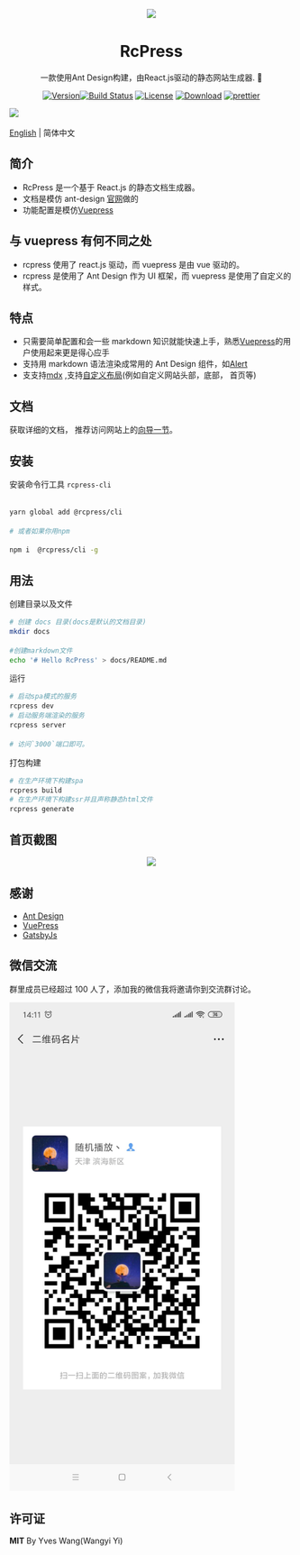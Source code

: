  <p align="center"><a href="https://www.yvescoding.com/rcpress/"><img width="100" src="https://www.yvescoding.com/rcpress/favicon.png" /></a></p>

<h1 align="center">RcPress</h1>
<p align="center">
一款使用Ant Design构建，由React.js驱动的静态网站生成器.  🎨
</p>
<p align="center">
  <a href="https://www.npmjs.com/package/@rcpress/core"><img src="https://img.shields.io/npm/v/@rcpress/core.svg" alt="Version"></a><a href="https://circleci.com/gh/YvesCoding/rcpress/tree/master"><img src="https://circleci.com/gh/YvesCoding/rcpress/tree/master.png?style=shield" alt="Build Status"></a> 
  <a href="https://www.npmjs.com/package/@rcpress/core"><img src="https://img.shields.io/npm/l/@rcpress/core.svg" alt="License"></a>
<a href="https://www.npmjs.com/package/@rcpress/core"><img src="https://img.shields.io/npm/dm/@rcpress/core.svg" alt="Download"></a>
<a href="https://github.com/YvesCoding/rcpress"><img src="https://img.shields.io/badge/code_style-prettier-ff69b4.svg?style=flat-square" alt="prettier"></a>
</p>

[![](https://github.com/wangyi7099/pictureCdn/blob/master/allPic/rcpress/screenshot-readme.png?raw=true)](https://www.yvescoding.com/rcpress/)

[English](./README.md) | 简体中文

## 简介

- RcPress 是一个基于 React.js 的静态文档生成器。
- 文档是模仿 ant-design [官网](https://ant.design/)做的
- 功能配置是模仿[Vuepress](https://vuepress.vuejs.org/)

## 与 vuepress 有何不同之处

- rcpress 使用了 react.js 驱动，而 vuepress 是由 vue 驱动的。
- rcpress 是使用了 Ant Design 作为 UI 框架，而 vuepress 是使用了自定义的样式。

## 特点

- 只需要简单配置和会一些 markdown 知识就能快速上手，熟悉[Vuepress](https://rcpress.vuejs.org/)的用户使用起来更是得心应手
- 支持用 markdown 语法渲染成常用的 Ant Design 组件，如[Alert](https://www.yvescoding.com/rcpress/zh/guide/markdown#%E6%8F%90%E7%A4%BA%E6%A1%86%EF%BC%88alert%EF%BC%89)
- 支支持[mdx](https://github.com/mdx-js/mdx) ,支持[自定义布局](https://www.yvescoding.com/rcpress/zh/guide/theme#custom-layout)(例如自定义网站头部，底部， 首页等)

## 文档

获取详细的文档， 推荐访问网站上的[向导一节](https://www.yvescoding.com/rcpress/guide/getting-started)。

## 安装

安装命令行工具 `rcpress-cli`

```bash

yarn global add @rcpress/cli

# 或者如果你用npm

npm i  @rcpress/cli -g
```

## 用法

创建目录以及文件

```bash
# 创建 docs 目录(docs是默认的文档目录)
mkdir docs

#创建markdown文件
echo '# Hello RcPress' > docs/README.md
```

运行

```bash
# 启动spa模式的服务
rcpress dev
# 启动服务端渲染的服务
rcpress server

# 访问`3000`端口即可。
```

打包构建

```bash
# 在生产环境下构建spa
rcpress build
# 在生产环境下构建ssr并且声称静态html文件
rcpress generate
```

## 首页截图

<p align="center">
<img src="https://www.yvescoding.com/rcpress/screenshot.png" width="700" />
</p>

## 感谢

- [Ant Design](https://ant.design/)
- [VuePress](https://rcpress.vuejs.org/)
- [GatsbyJs](https://www.gatsbyjs.org/)

## 微信交流

群里成员已经超过 100 人了，添加我的微信我将邀请你到交流群讨论。

 <img src="https://github.com/wangyi7099/pictureCdn/blob/master/allPic/vuescroll/wx.png?raw=true" width="400" alt="Demo" style="max-width:100%;">

## 许可证

**MIT** By Yves Wang(Wangyi Yi)
